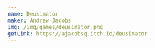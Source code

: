 ```yaml
---
name: Deusimator
maker: Andrew Jacobs
img: /img/games/deusimator.png
getLink: https://ajacobsq.itch.io/deusimator
---
```

